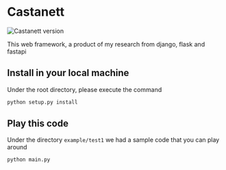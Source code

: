 # Castanett
![Castanett version][python-image]

 This web framework, a product of my research from django, flask and fastapi

 ## Install in your local machine
 Under the root directory, please execute the command 

 ```bash
python setup.py install

```

 ## Play this code
 Under the directory `example/test1` we had a sample code that you can play around

 ```bash
python main.py

```
[python-image]: https://img.shields.io/badge/castanett-0.0.1.a0-brightgreen

